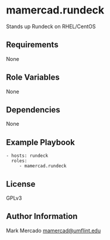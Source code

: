 mamercad.rundeck
================

Stands up Rundeck on RHEL/CentOS

Requirements
------------

None

Role Variables
--------------

None

Dependencies
------------

None

Example Playbook
----------------

    - hosts: rundeck
      roles:
         - mamercad.rundeck

License
-------

GPLv3

Author Information
------------------

Mark Mercado <mamercad@umflint.edu>

